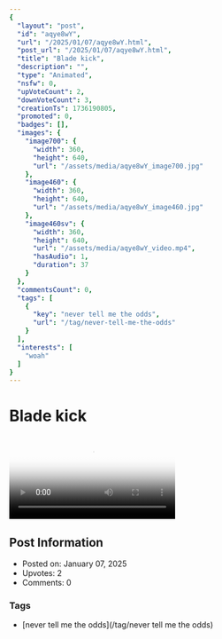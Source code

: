 ```yaml
---
{
  "layout": "post",
  "id": "aqye8wY",
  "url": "/2025/01/07/aqye8wY.html",
  "post_url": "/2025/01/07/aqye8wY.html",
  "title": "Blade kick",
  "description": "",
  "type": "Animated",
  "nsfw": 0,
  "upVoteCount": 2,
  "downVoteCount": 3,
  "creationTs": 1736190805,
  "promoted": 0,
  "badges": [],
  "images": {
    "image700": {
      "width": 360,
      "height": 640,
      "url": "/assets/media/aqye8wY_image700.jpg"
    },
    "image460": {
      "width": 360,
      "height": 640,
      "url": "/assets/media/aqye8wY_image460.jpg"
    },
    "image460sv": {
      "width": 360,
      "height": 640,
      "url": "/assets/media/aqye8wY_video.mp4",
      "hasAudio": 1,
      "duration": 37
    }
  },
  "commentsCount": 0,
  "tags": [
    {
      "key": "never tell me the odds",
      "url": "/tag/never-tell-me-the-odds"
    }
  ],
  "interests": [
    "woah"
  ]
}
---
```


# Blade kick

<video controls playsinline loop poster="/assets/media/aqye8wY_image460.jpg">
  <source src="/assets/media/aqye8wY_video.mp4" type="video/mp4">
  Your browser does not support the video tag.
</video>

## Post Information

- Posted on: January 07, 2025
- Upvotes: 2
- Comments: 0

### Tags

- [never tell me the odds](/tag/never tell me the odds)
